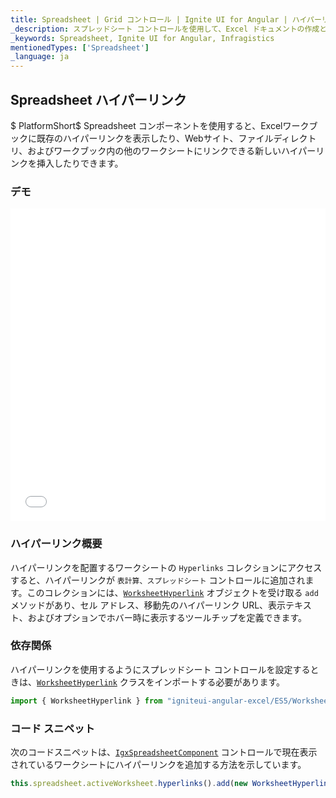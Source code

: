 ```yaml
---
title: Spreadsheet | Grid コントロール | Ignite UI for Angular | ハイパーリンク | Infragistics |
_description: スプレッドシート コントロールを使用して、Excel ドキュメントの作成と編集機能をアプリケーションに直接埋め込むことができます。
_keywords: Spreadsheet, Ignite UI for Angular, Infragistics
mentionedTypes: ['Spreadsheet']
_language: ja
---
```


## Spreadsheet ハイパーリンク

$ PlatformShort$ Spreadsheet コンポーネントを使用すると、Excelワークブックに既存のハイパーリンクを表示したり、Webサイト、ファイルディレクトリ、およびワークブック内の他のワークシートにリンクできる新しいハイパーリンクを挿入したりできます。

### デモ

<div class="sample-container loading" style="height: 500px">
    <iframe id="spreadsheet-overview-sample-iframe" src='{environment:demosBaseUrl}/spreadsheet/spreadsheet-hyperlinks' width="100%" height="100%" seamless frameBorder="0" onload="onXPlatSampleIframeContentLoaded(this);"></iframe>
</div>

<div class="divider--half"></div>

### ハイパーリンク概要

ハイパーリンクを配置するワークシートの `Hyperlinks` コレクションにアクセスすると、ハイパーリンクが `表計算、スプレッドシート` コントロールに追加されます。このコレクションには、[`WorksheetHyperlink`](spreadsheet_hyperlinks.md) オブジェクトを受け取る `add` メソッドがあり、セル アドレス、移動先のハイパーリンク URL、表示テキスト、およびオプションでホバー時に表示するツールチップを定義できます。

### 依存関係

ハイパーリンクを使用するようにスプレッドシート コントロールを設定するときは、[`WorksheetHyperlink`](spreadsheet_hyperlinks.md) クラスをインポートする必要があります。

<!-- Angular -->

```ts
import { WorksheetHyperlink } from "igniteui-angular-excel/ES5/WorksheetHyperlink";
```

### コード スニペット

次のコードスニペットは、[`IgxSpreadsheetComponent`](spreadsheet_hyperlinks.md) コントロールで現在表示されているワークシートにハイパーリンクを追加する方法を示しています。

```ts
this.spreadsheet.activeWorksheet.hyperlinks().add(new WorksheetHyperlink("A1", "http://www.infragistics.com", "Infragistics", "Infragistics Home Page"));
```
